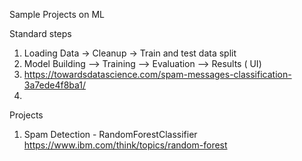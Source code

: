 Sample Projects on ML

Standard steps

1. Loading Data -> Cleanup -> Train and test data split
2. Model Building --> Training --> Evaluation --> Results ( UI)
3. https://towardsdatascience.com/spam-messages-classification-3a7ede4f8ba1/
4. 


Projects
1. Spam Detection - RandomForestClassifier https://www.ibm.com/think/topics/random-forest
